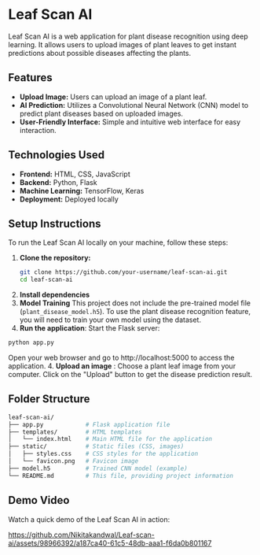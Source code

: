 # Leaf Scan AI

Leaf Scan AI is a web application for plant disease recognition using deep learning. It allows users to upload images of plant leaves to get instant predictions about possible diseases affecting the plants.

## Features

- **Upload Image:** Users can upload an image of a plant leaf.
- **AI Prediction:** Utilizes a Convolutional Neural Network (CNN) model to predict plant diseases based on uploaded images.
- **User-Friendly Interface:** Simple and intuitive web interface for easy interaction.

## Technologies Used

- **Frontend:** HTML, CSS, JavaScript
- **Backend:** Python, Flask
- **Machine Learning:** TensorFlow, Keras
- **Deployment:** Deployed locally

## Setup Instructions

To run the Leaf Scan AI locally on your machine, follow these steps:

1. **Clone the repository:**
   ```bash
   git clone https://github.com/your-username/leaf-scan-ai.git
   cd leaf-scan-ai
2. **Install dependencies**
3. **Model Training**
This project does not include the pre-trained model file (`plant_disease_model.h5`). To use the plant disease recognition feature, you will need to train your own model using the dataset.
3. **Run the application**:
Start the Flask server:
```bash
python app.py
```
Open your web browser and go to http://localhost:5000 to access the application.
4. **Upload an image** :
Choose a plant leaf image from your computer.
Click on the "Upload" button to get the disease prediction result.

## Folder Structure
```bash
leaf-scan-ai/
├── app.py            # Flask application file
├── templates/        # HTML templates
│   └── index.html    # Main HTML file for the application
├── static/           # Static files (CSS, images)
│   ├── styles.css    # CSS styles for the application
│   └── favicon.png   # Favicon image
├── model.h5          # Trained CNN model (example)
└── README.md         # This file, providing project information
```

## Demo Video

Watch a quick demo of the Leaf Scan AI in action:

https://github.com/Nikitakandwal/Leaf-scan-ai/assets/98966392/a187ca40-61c5-48db-aaa1-f6da0b801167
